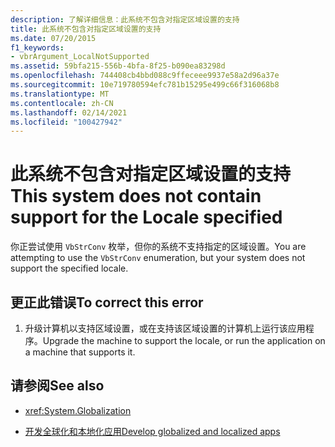 ```yaml
---
description: 了解详细信息：此系统不包含对指定区域设置的支持
title: 此系统不包含对指定区域设置的支持
ms.date: 07/20/2015
f1_keywords:
- vbrArgument_LocalNotSupported
ms.assetid: 59bfa215-556b-4bfa-8f25-b090ea83298d
ms.openlocfilehash: 744408cb4bbd088c9ffeceee9937e58a2d96a37e
ms.sourcegitcommit: 10e719780594efc781b15295e499c66f316068b8
ms.translationtype: MT
ms.contentlocale: zh-CN
ms.lasthandoff: 02/14/2021
ms.locfileid: "100427942"
---
```

# <a name="this-system-does-not-contain-support-for-the-locale-specified"></a><span data-ttu-id="22470-103">此系统不包含对指定区域设置的支持</span><span class="sxs-lookup"><span data-stu-id="22470-103">This system does not contain support for the Locale specified</span></span>

<span data-ttu-id="22470-104">你正尝试使用 `VbStrConv` 枚举，但你的系统不支持指定的区域设置。</span><span class="sxs-lookup"><span data-stu-id="22470-104">You are attempting to use the `VbStrConv` enumeration, but your system does not support the specified locale.</span></span>  
  
## <a name="to-correct-this-error"></a><span data-ttu-id="22470-105">更正此错误</span><span class="sxs-lookup"><span data-stu-id="22470-105">To correct this error</span></span>  
  
1. <span data-ttu-id="22470-106">升级计算机以支持区域设置，或在支持该区域设置的计算机上运行该应用程序。</span><span class="sxs-lookup"><span data-stu-id="22470-106">Upgrade the machine to support the locale, or run the application on a machine that supports it.</span></span>  
  
## <a name="see-also"></a><span data-ttu-id="22470-107">请参阅</span><span class="sxs-lookup"><span data-stu-id="22470-107">See also</span></span>

- <xref:System.Globalization>

- [<span data-ttu-id="22470-108">开发全球化和本地化应用</span><span class="sxs-lookup"><span data-stu-id="22470-108">Develop globalized and localized apps</span></span>](/visualstudio/ide/globalizing-and-localizing-applications)
